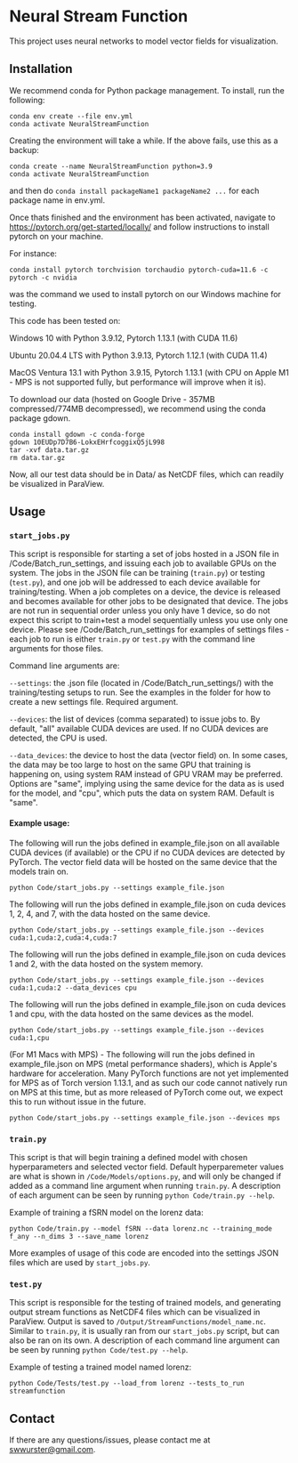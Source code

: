 # Neural Stream Function
This project uses neural networks to model vector fields for visualization.


## Installation

We recommend conda for Python package management. To install, run the following:
```
conda env create --file env.yml
conda activate NeuralStreamFunction
```

Creating the environment will take a while. If the above fails, use this as a backup:
```
conda create --name NeuralStreamFunction python=3.9
conda activate NeuralStreamFunction
```
and then do ```conda install packageName1 packageName2 ...``` for each package name in env.yml.

Once thats finished and the environment has been activated, navigate to https://pytorch.org/get-started/locally/ and follow instructions to install pytorch on your machine.

For instance:
```
conda install pytorch torchvision torchaudio pytorch-cuda=11.6 -c pytorch -c nvidia
```

was the command we used to install pytorch on our Windows machine for testing.

This code has been tested on:

Windows 10 with Python 3.9.12, Pytorch 1.13.1 (with CUDA 11.6)

Ubuntu 20.04.4 LTS with Python 3.9.13, Pytorch 1.12.1 (with CUDA 11.4)

MacOS Ventura 13.1 with Python 3.9.15, Pytorch 1.13.1 (with CPU on Apple M1 - MPS is not supported fully, but performance will improve when it is). 

To download our data (hosted on Google Drive - 357MB compressed/774MB decompressed), we recommend using the conda package gdown.
```
conda install gdown -c conda-forge
gdown 10EUDp7D7B6-LokxEHrfcoggixQ5jL998
tar -xvf data.tar.gz
rm data.tar.gz
```
Now, all our test data should be in Data/ as NetCDF files, which can readily be visualized in ParaView.

## Usage

### ```start_jobs.py```
This script is responsible for starting a set of jobs hosted in a JSON file in /Code/Batch_run_settings, and issuing each job to available GPUs on the system. The jobs in the JSON file can be training (```train.py```) or testing (```test.py```), and one job will be addressed to each device available for training/testing. When a job completes on a device, the device is released and becomes available for other jobs to be designated that device. The jobs are not run in sequential order unless you only have 1 device, so do not expect this script to train+test a model sequentially unless you use only one device. Please see /Code/Batch_run_settings for examples of settings files - each job to run is either ```train.py``` or ```test.py``` with the command line arguments for those files.

Command line arguments are:

```--settings```: the .json file (located in /Code/Batch_run_settings/) with the training/testing setups to run. See the examples in the folder for how to create a new settings file. Required argument.

```--devices```: the list of devices (comma separated) to issue jobs to. By default, "all" available CUDA devices are used. If no CUDA devices are detected, the CPU is used. 

```--data_devices```: the device to host the data (vector field) on. In some cases, the data may be too large to host on the same GPU that training is happening on, using system RAM instead of GPU VRAM may be preferred. Options are "same", implying using the same device for the data as is used for the model, and "cpu", which puts the data on system RAM. Default is "same".

#### Example usage:

The following will run the jobs defined in example_file.json on all available CUDA devices (if available) or the CPU if no CUDA devices are detected by PyTorch. The vector field data will be hosted on the same device that the models train on.

```python Code/start_jobs.py --settings example_file.json```

The following will run the jobs defined in example_file.json on cuda devices 1, 2, 4, and 7, with the data hosted on the same device.

```python Code/start_jobs.py --settings example_file.json --devices cuda:1,cuda:2,cuda:4,cuda:7```

The following will run the jobs defined in example_file.json on cuda devices 1 and 2, with the data hosted on the system memory.

```python Code/start_jobs.py --settings example_file.json --devices cuda:1,cuda:2 --data_devices cpu```

The following will run the jobs defined in example_file.json on cuda devices 1 and cpu, with the data hosted on the same devices as the model.

```python Code/start_jobs.py --settings example_file.json --devices cuda:1,cpu```

(For M1 Macs with MPS) - The following will run the jobs defined in example_file.json on MPS (metal performance shaders), which is Apple's hardware for acceleration. Many PyTorch functions are not yet implemented for MPS as of Torch version 1.13.1, and as such our code cannot natively run on MPS at this time, but as more released of PyTorch come out, we expect this to run without issue in the future.

```python Code/start_jobs.py --settings example_file.json --devices mps```

### ```train.py```
This script is that will begin training a defined model with chosen hyperparameters and selected vector field. Default hyperparemeter values are what is shown in ```/Code/Models/options.py```, and will only be changed if added as a command line argument when running ```train.py```. A description of each argument can be seen by running ```python Code/train.py --help```. 

Example of training a fSRN model on the lorenz data:

```python Code/train.py --model fSRN --data lorenz.nc --training_mode f_any --n_dims 3 --save_name lorenz```

More examples of usage of this code are encoded into the settings JSON files which are used by ```start_jobs.py```.

### ```test.py```
This script is responsible for the testing of trained models, and generating output stream functions as NetCDF4 files which can be visualized in ParaView. Output is saved to ```/Output/StreamFunctions/model_name.nc```. Similar to ```train.py```, it is usually ran from our ```start_jobs.py``` script, but can also be ran on its own. A description of each command line argument can be seen by running ```python Code/test.py --help```.

Example of testing a trained model named lorenz:

```python Code/Tests/test.py --load_from lorenz --tests_to_run streamfunction```

## Contact 

If there are any questions/issues, please contact me at swwurster@gmail.com. 